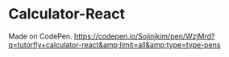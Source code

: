 # Calculator-React
Made on CodePen. https://codepen.io/Sojinjkim/pen/WzjMrd?q=tutorfly+calculator-react&amp;limit=all&amp;type=type-pens
